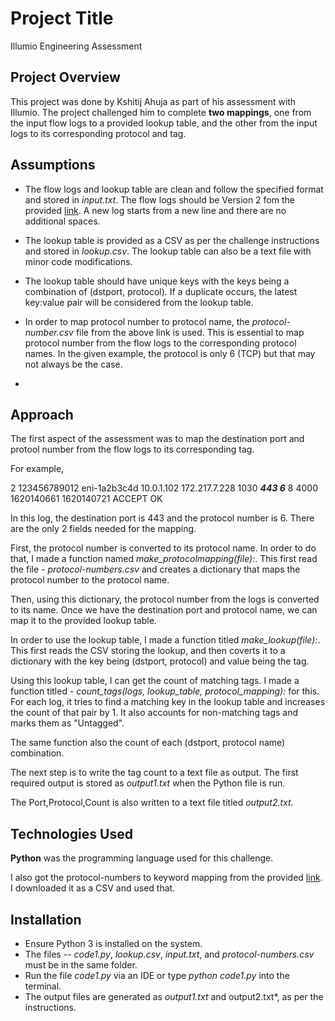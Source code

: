 # Project Title
Illumio Engineering Assessment

## Project Overview
This project was done by Kshitij Ahuja as part of his assessment with Illumio. The project challenged him to complete **two mappings**, one from the input flow logs to a provided lookup table, and the other from the input logs to its corresponding protocol and tag.


## Assumptions

- The flow logs and lookup table are clean and follow the specified format and stored in *input.txt*. The flow logs should be Version 2 fom the provided [link](https://docs.aws.amazon.com/vpc/latest/userguide/flow-log-records.html). A new log starts from a new line and there are no additional spaces.

- The lookup table is provided as a CSV as per the challenge instructions and stored in *lookup.csv*. The lookup table can also be a text file with minor code modifications.

- The lookup table should have unique keys with the keys being a combination of (dstport, protocol). If a duplicate occurs, the latest key:value pair will be considered from the lookup table.

- In order to map protocol number to protocol name, the *protocol-number.csv* file from the above link is used. This is essential to map protocol number from the flow logs to the corresponding protocol names. In the given example, the protocol is only 6 (TCP) but that may not always be the case.

- 
## Approach
The first aspect of the assessment was to map the destination port and protool number from the flow logs to its corresponding tag.

For example,

 2 123456789012 eni-1a2b3c4d 10.0.1.102 172.217.7.228 1030 ___443 6___ 8 4000 1620140661 1620140721 ACCEPT OK 

In this log, the destination port is 443 and the protocol number is 6. There are the only 2 fields needed for the mapping.

First, the protocol number is converted to its protocol name. In order to do that, I made a function named *make_protocolmapping(file):*. This first read the file - _protocol-numbers.csv_ and creates a dictionary that maps the protocol number to the protocol name.

Then, using this dictionary, the protocol number from the logs is converted to its name. Once we have the destination port and protocol name, we can map it to the provided lookup table.

In order to use the lookup table, I made a function titled *make_lookup(file):*. This first reads the CSV storing the lookup, and then coverts it to a dictionary with the key being  (dstport, protocol) and value being the tag.

Using this lookup table, I can get the count of matching tags. I made a function titled - *count_tags(logs, lookup_table, protocol_mapping):* for this. For each log, it tries to find a matching key in the lookup table and increases the count of that pair by 1. It also accounts for non-matching tags and marks them as "Untagged".

The same function also the count of each (dstport, protocol name) combination.

The next step is to write the tag count to a text file as output. The first required output is stored as *output1.txt* when the Python file is run.

The Port,Protocol,Count is also written to a text file titled *output2.txt*.



## Technologies Used
**Python** was the programming language used for this challenge. 

I also got the protocol-numbers to keyword mapping from the provided [link](https://www.iana.org/assignments/protocol-numbers/protocol-numbers.xhtml). I downloaded it as a CSV and used that.

## Installation
- Ensure Python 3 is installed on the system.
- The files -- *code1.py*, *lookup.csv*, *input.txt*, and *protocol-numbers.csv* must be in the same folder.
- Run the file *code1.py* via an IDE or type *python code1.py* into the terminal.
- The output files are generated as *output1.txt* and output2.txt*, as per the instructions.